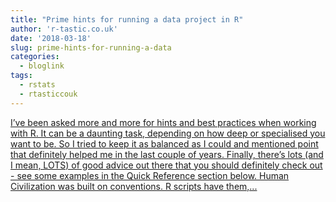 ```yaml
---
title: "Prime hints for running a data project in R"
author: 'r-tastic.co.uk'
date: '2018-03-18'
slug: prime-hints-for-running-a-data
categories:
  - bloglink
tags:
  - rstats
  - rtasticcouk
---
```


[I’ve been asked more and more for hints and best practices when working with R. It can be a daunting task, depending on how deep or specialised you want to be. So I tried to keep it as balanced as I could and mentioned point that definitely helped me in the last couple of years. Finally, there’s lots (and I mean, LOTS) of good advice out there that you should definitely check out - see some examples in the Quick Reference section below. Human Civilization was built on conventions. R scripts have them,...<click to read more>](https://r-tastic.co.uk/post/prime-hints/)

